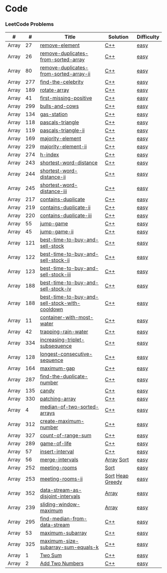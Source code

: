 Code
========

### LeetCode Problems

|#         | # | Title | Solution | Difficulty |
|----------|---| ----- | -------- | ---------- |
|Array     |27|[remove-element](https://leetcode.com/problems/remove-element/)|[C++](array/remove_element.cpp) |[easy](./array/remove_element_README.md)|
|Array     |26|[remove-duplicates-from-sorted-array](https://leetcode.com/problems/remove-duplicates-from-sorted-array/)|[C++](array/Remove%20Duplicates%20from%20Sorted%20Array.cpp) |[easy](./array/remove_element_README.md)|
|Array     |80|[remove-duplicates-from-sorted-array-ii](https://leetcode.com/problems/remove-duplicates-from-sorted-array-ii/)|[C++](array/Remove_element_II.cpp) |[easy](./array/remove_element_README.md)|
|Array     |277|[find-the-celebrity](https://leetcode.com/problems/find-the-celebrity/)|[C++](array/Find_the_celebrity.cpp) |[easy](./array/remove_element_README.md)|
|Array     |189|[rotate-array](https://leetcode.com/problems/rotate-array/)|[C++](array/Rotate%20Array.cpp) |[easy](./array/remove_element_README.md)|
|Array     |41|[first-missing-positive](https://leetcode.com/problems/first-missing-positive/)|[C++](array/First-Missing-Positive.cpp) |[easy](./array/remove_element_README.md)|
|Array     |299|[bulls-and-cows](https://leetcode.com/problems/bulls-and-cows/)|[C++](array/Bulls-And-Cows.cpp) |[easy](./array/remove_element_README.md)|
|Array     |134|[gas-station](https://leetcode.com/problems/gas-station/)|[C++](greedy/Gas%20Station.cpp) |[easy](./array/remove_element_README.md)|
|Array     |118|[pascals-triangle](https://leetcode.com/problems/pascals-triangle/)|[C++](array/Pascal's%20Triangle.cpp) |[easy](./array/remove_element_README.md)|
|Array     |119|[pascals-triangle-ii](https://leetcode.com/problems/pascals-triangle-ii/)|[C++](array/Pascal's%20Triangle%20II.cpp) |[easy](./array/remove_element_README.md)|
|Array     |169|[majority-element](https://leetcode.com/problems/majority-element/)|[C++](array/Majority-Element.cpp) |[easy](./array/remove_element_README.md)|
|Array     |229|[majority-element-ii](https://leetcode.com/problems/majority-element-ii/)|[C++](array/Majority-Element-ii.cpp) |[easy](./array/remove_element_README.md)|
|Array     |274|[h-index](https://leetcode.com/problems/h-index/)|[C++](sort/H-Index.cpp) |[easy](./array/remove_element_README.md)|
|Array     |243|[shortest-word-distance](https://leetcode.com/problems/shortest-word-distance/)|[C++](./array/Shortest-Word-Distance.cpp) |[easy](./array/remove_element_README.md)|
|Array     |244|[shortest-word-distance-ii](https://leetcode.com/problems/shortest-word-distance-ii/)|[C++](./array/Shortest-Word-Distance-ii.cpp) |[easy](./array/remove_element_README.md)|
|Array     |245|[shortest-word-distance-iii](https://leetcode.com/problems/shortest-word-distance-iii/)|[C++](./array/Shortest-Word-Distance-iii.cpp) |[easy](./array/remove_element_README.md)|
|Array     |217|[contains-duplicate](https://leetcode.com/problems/contains-duplicate/)|[C++](./array/Contains-Duplicate.cpp) |[easy](./array/remove_element_README.md)|
|Array     |219|[contains-duplicate-ii](https://leetcode.com/problems/contains-duplicate-ii/)|[C++](./array/Contains-Duplicate-ii.cpp) |[easy](./array/remove_element_README.md)|
|Array     |220|[contains-duplicate-iii](https://leetcode.com/problems/contains-duplicate-iii/)|[C++](./array/Contains-Duplicate-iii.cpp) |[easy](./array/remove_element_README.md)|
|Array     |55|[jump-game](https://leetcode.com/problems/jump-game/)|[C++](./greedy/Jump%20Game.cpp) |[easy](./array/remove_element_README.md)|
|Array     |45|[jump-game-ii](https://leetcode.com/problems/jump-game-ii/)|[C++](./greedy/Jump%20Game%20II.cpp) |[easy](./array/remove_element_README.md)|
|Array     |121|[best-time-to-buy-and-sell-stock](https://leetcode.com/problems/best-time-to-buy-and-sell-stock/)|[C++](dp/Best%20Time%20to%20Buy%20and%20Sell%20Stock.cpp) |[easy](./array/remove_element_README.md)|
|Array     |122|[best-time-to-buy-and-sell-stock-ii](https://leetcode.com/problems/best-time-to-buy-and-sell-stock-ii/)|[C++](greedy/Best%20Time%20to%20Buy%20and%20Sell%20Stock%20II.cpp) |[easy](./array/remove_element_README.md)|
|Array     |123|[best-time-to-buy-and-sell-stock-iii](https://leetcode.com/problems/best-time-to-buy-and-sell-stock-iii/)|[C++](dp/Best-Time-To-Buy-And-Sell-Stock-iii.cpp) |[easy](./array/remove_element_README.md)|
|Array     |188|[best-time-to-buy-and-sell-stock-iv](https://leetcode.com/problems/best-time-to-buy-and-sell-stock-iv/)|[C++](dp/Best-Time-To-Buy-And-Sell-Stock-iv.cpp) |[easy](./array/remove_element_README.md)|
|Array     |188|[best-time-to-buy-and-sell-stock-with-cooldown](https://leetcode.com/problems/best-time-to-buy-and-sell-stock-with-cooldown/)|[C++](dp/Best-Time-To-Buy-And-Sell-Stock-With-Cooldown.cpp) |[easy](./array/remove_element_README.md)|
|Array     |11|[container-with-most-water](https://leetcode.com/problems/container-with-most-water/)|[C++](two%20pointers/Container%20With%20Most%20Water.cpp) |[easy](./array/remove_element_README.md)|
|Array     |42|[trapping-rain-water](https://leetcode.com/problems/trapping-rain-water/)|[C++](two%20pointers/Trapping%20Rain%20Water.cpp) |[easy](./array/remove_element_README.md)|
|Array     |334|[increasing-triplet-subsequence](https://leetcode.com/problems/increasing-triplet-subsequence/)|[C++](two%20pointers/Increasing-Triplet-Subsequence.cpp) |[easy](./array/remove_element_README.md)|
|Array     |128|[longest-consecutive-sequence](https://leetcode.com/problems/longest-consecutive-sequence/)|[C++](union%20find/Longest%20Consecutive%20Sequence.cpp) |[easy](./array/remove_element_README.md)|
|Array     |164|[maximum-gap](https://leetcode.com/problems/maximum-gap/)|[C++](sort/Maximum%20Gap.cpp) |[easy](./array/remove_element_README.md)|
|Array     |287|[find-the-duplicate-number](https://leetcode.com/problems/find-the-duplicate-number/)|[C++](array/Find%20the%20Duplicate%20Number.cpp) |[easy](./array/remove_element_README.md)|
|Array     |135|[candy](https://leetcode.com/problems/candy/)|[C++](greedy/Candy.cpp) |[easy](./array/remove_element_README.md)|
|Array     |330|[patching-array](https://leetcode.com/problems/patching-array/)|[C++](greedy/Patching%20Array.cpp) |[easy](./array/remove_element_README.md)|
|Array     |4|[median-of-two-sorted-arrays](https://leetcode.com/problems/median-of-two-sorted-arrays/)|[C++](binary%20search/Median%20of%20Two%20Sorted%20Arrays.cpp) |[easy](./array/remove_element_README.md)|
|Array     |312|[create-maximum-number](https://leetcode.com/problems/create-maximum-number/)|[C++](stack/Create-Maximum-Number.cpp) |[easy](./array/remove_element_README.md)|
|Array     |327|[count-of-range-sum](https://leetcode.com/problems/count-of-range-sum/)|[C++](Count%20of%20Range%20Sum.cpp) |[easy](./array/remove_element_README.md)|
|Array     |289|[game-of-life](https://leetcode.com/problems/game-of-life/)|[C++](bit%20manipulation/Game%20of%20Life.cpp) |[easy](./array/remove_element_README.md)|
|Array     |57|[insert-interval](https://leetcode.com/problems/insert-interval/)|[C++](sort/Insert%20Interval.cpp) |[easy](./array/remove_element_README.md)|
|Array     |56|[merge-intervals](https://leetcode.com/problems/merge-intervals/)|[Array](array/Merge%20Intervals.cpp) [Sort](sort/Merge%20Intervals.cpp)|[easy](./array/remove_element_README.md)|
|Array     |252|[meeting-rooms](https://leetcode.com/problems/meeting-rooms/)|[Sort](sort/Meeting-Rooms.cpp)|[easy](./array/remove_element_README.md)|
|Array     |253|[meeting-rooms-ii](https://leetcode.com/problems/meeting-rooms-ii/)|[Sort](sort/Meeting%20Rooms%20II.cpp) [Heap](heap/Meeting%20Rooms%20II.cpp) [Greedy](greedy/Meeting%20Rooms%20II.cpp)|[easy](./array/remove_element_README.md)|
|Array     |352|[data-stream-as-disjoint-intervals](https://leetcode.com/problems/data-stream-as-disjoint-intervals/)|[Array](array/Data-Stream-As-Disjoint-Intervals.cpp)|[easy](./array/remove_element_README.md)|
|Array     |239|[sliding-window-maximum](https://leetcode.com/problems/sliding-window-maximum/)|[Array](heap/Sliding%20Window%20Maximum.cpp)|[easy](./array/remove_element_README.md)|
|Array     |295|[find-median-from-data-stream](https://leetcode.com/problems/find-median-from-data-stream/)|[C++](heap/Find%20Median%20from%20Data%20Stream.cpp)|[easy](./array/remove_element_README.md)|
|Array     |53|[maximum-subarray](https://leetcode.com/problems/maximum-subarray/)|[C++](dp/Maximum%20Subarray.cpp)|[easy](./array/remove_element_README.md)|
|Array     |325|[maximum-size-subarray-sum-equals-k](https://leetcode.com/problems/maximum-size-subarray-sum-equals-k/)|[C++](hash%20table/Maximum%20Size%20Subarray%20Sum%20Equals%20k.cpp)|[easy](./array/remove_element_README.md)|
|Array     |1|[Two Sum](https://leetcode.com/problems/two-sum/)|[C++](./hash%20table/Two%20Sum.cpp) |[easy](./hash%20table/1_two_sum_README.md)|
|Array     |2|[Add Two Numbers](https://leetcode.com/problems/add-two-numbers/)|[C++](./linked%20list/Add%20Two%20Numbers.cpp) |[easy](./hash%20table/1_two_sum_README.md)|

